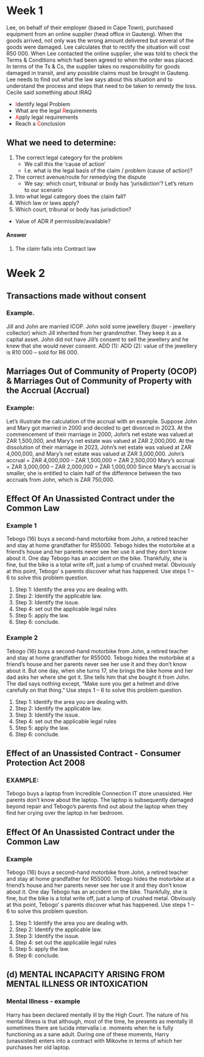 # Week 1
Lee, on behalf of their employer (based in Cape Town), purchased equipment from an online supplier (head office in Gauteng). When the goods arrived, not only was the wrong amount delivered but several of the goods were damaged. Lee calculates that to rectify the
situation will cost R50 000. When Lee contacted the online supplier, she was told to check the Terms & Conditions which had been agreed to when the order was placed. In terms of the Ts & Cs, the supplier takes no responsibility for goods damaged in transit, and any possible claims must be brought in Gauteng. Lee needs to find out what the law says about this situation and to understand the process and steps that need to be taken to remedy the loss.
Cecile said something about IRAQ
- <a style="color:red">I</a>dentify legal Problem
- What are the legal <a style="color:red">R</a>equirements
- <a style="color:red">A</a>pply legal requirements
- Reach a <a style="color:red">C</a>onclusion
## What we need to determine:
1. The correct legal category for the problem
	- We call this the ‘cause of action’
	- I.e. what is the legal basis of the claim / problem (cause of action)?
2. The correct avenue/route for remedying the dispute
	- We say: which court, tribunal or body has ‘jurisdiction’?
Let’s return to our scenario
1. Into what legal category does the claim fall?
2. Which law or laws apply?
3. Which court, tribunal or body has jurisdiction?
- Value of ADR if permissible/available?
#### Answer
1. The claim falls into Contract law 
# Week 2
## Transactions made without consent
### Example.
Jill and John are married ICOP. John sold some jewellery (buyer - jewellery collector) which Jill inherited from her grandmother. They keep it as a capital asset. John did not have Jill’s consent to sell the jewellery and he knew that she would never consent.
ADD (1):
ADD (2): value of the jewellery is R10 000 – sold for R6 000.

## Marriages Out of Community of Property (OCOP) & Marriages Out of Community of Property with the Accrual (Accrual)
### Example:
Let’s illustrate the calculation of the accrual with an example. Suppose John and Mary got married in 2000 and decided to get divorced in 2023. At the commencement of their marriage in 2000, John’s net estate was valued at ZAR 1,500,000, and Mary’s net estate was valued at ZAR 2,000,000. At the dissolution of their marriage in 2023, John’s net estate was valued at ZAR 4,000,000, and Mary’s net estate was valued at ZAR 3,000,000.
John’s accrual = ZAR 4,000,000 – ZAR 1,500,000 = ZAR 2,500,000
Mary’s accrual = ZAR 3,000,000 – ZAR 2,000,000 = ZAR 1,000,000
Since Mary’s accrual is smaller, she is entitled to claim half of the difference between the two accruals from John, which is ZAR 750,000.

## Effect Of An Unassisted Contract under the Common Law
### Example 1
Tebogo (16) buys a second-hand motorbike from John, a retired teacher and stay at home grandfather for R55000. Tebogo hides the motorbike at a friend’s house and her parents never see her use it and they don’t know about it.
One day Tebogo has an accident on the bike. Thankfully, she is fine, but the bike is a total write off, just a lump of crushed metal.
Obviously at this point, Tebogo’ s parents discover what has happened.
Use steps 1 – 6 to solve this problem question.
1. Step 1: Identify the area you are dealing with.
2. Step 2: Identify the applicable law.
3. Step 3: Identify the issue.
4. Step 4: set out the applicable legal rules
5. Step 5: apply the law.
6. Step 6: conclude.
### Example 2
Tebogo (16) buys a second-hand motorbike from John, a retired teacher and stay at home grandfather for R55000. Tebogo hides the motorbike at a friend’s house and her parents never see her use it and they don’t know about it.
But one day, when she turns 17, she brings the bike home and her dad asks her where she got it. She tells him that she bought it from John. The dad says nothing except, “Make sure you get a helmet and drive carefully on that thing.”
Use steps 1 – 6 to solve this problem question.
1. Step 1: Identify the area you are dealing with.
2. Step 2: Identify the applicable law.
3. Step 3: Identify the issue.
4. Step 4: set out the applicable legal rules
5. Step 5: apply the law.
6. Step 6: conclude.
## Effect of an Unassisted Contract - Consumer Protection Act 2008
### EXAMPLE:
Tebogo buys a laptop from Incredible Connection IT store unassisted. Her parents don’t know about the laptop. The laptop is subsequently damaged beyond repair and Tebogo’s parents find out about the laptop when they find her crying over the laptop in her bedroom.
## Effect Of An Unassisted Contract under the Common Law
### Example
Tebogo (16) buys a second-hand motorbike from John, a retired teacher and stay at home grandfather for R55000. Tebogo hides the motorbike at a friend’s house and her parents never see her use it and they don’t know about it.
One day Tebogo has an accident on the bike. Thankfully, she is fine, but the bike is a total write off, just a lump of crushed metal.
Obviously at this point, Tebogo’ s parents discover what has happened.
Use steps 1 – 6 to solve this problem question.
1. Step 1: Identify the area you are dealing with.
2. Step 2: Identify the applicable law.
3. Step 3: Identify the issue.
4. Step 4: set out the applicable legal rules
5. Step 5: apply the law.
6. Step 6: conclude.
## (d) MENTAL INCAPACITY ARISING FROM MENTAL ILLNESS OR INTOXICATION
### Mental Illness - example
Harry has been declared mentally ill by the High Court. The nature of his mental illness is that although, most of the time, he presents as mentally ill sometimes there are lucida intervalla i.e. moments when he is fully functioning as a sane adult.
During one of these moments, Harry (unassisted) enters into a contract with Mikovhe in terms of which her purchases her old laptop.